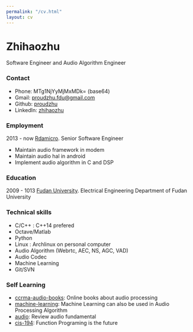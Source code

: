 ```yaml
---
permalink: "/cv.html"
layout: cv
---
```


# Zhihaozhu

Software Engineer and Audio Algorithm Engineer

### Contact

* Phone: MTg1NjYyMjMxMDk= (base64)
* Gmail: proudzhu.fdu@gmail.com
* Github: [proudzhu][github-link]
* LinkedIn: [zhihaozhu][linkedin-link]

### Employment

2013 - now  [Rdamicro][rda]. Senior Software Engineer

* Maintain audio framework in modem
* Maintain audio hal in android
* Implement audio algorithm in C and DSP

### Education

2009 - 1013  [Fudan University][fudan]. Electrical Engineering Department of Fudan University

### Technical skills

* C/C++ : C++14 prefered
* Octave/Matlab
* Python
* Linux : Archlinux on personal computer
* Audio Algorithm (Webrtc, AEC, NS, AGC, VAD)
* Audio Codec
* Machine Learning
* Git/SVN

### Self Learning
* [ccrma-audio-books][ccrma]: Online books about audio processing
* [machine-learning][stanford-ml]: Machine Learning can also be used in Audio Processing Algorithm
* [audio][stanford-audio]: Review audio fundamental
* [cis-194][cis194]: Function Programing is the future

[github-link]: https://github.com/proudzhu
[linkedin-link]: http://www.linkedin.com/in/zhihaozhu
[rda]: http://rdamicro.com
[fudan]: http://www.fudan.edu.cn
[ccrma]: https://ccrma.stanford.edu/~jos/
[stanford-ml]: https://www.coursera.org/learn/machine-learning
[stanford-audio]: https://www.coursera.org/course/audio
[cis194]: https://www.seas.upenn.edu/~cis194/lectures.html
